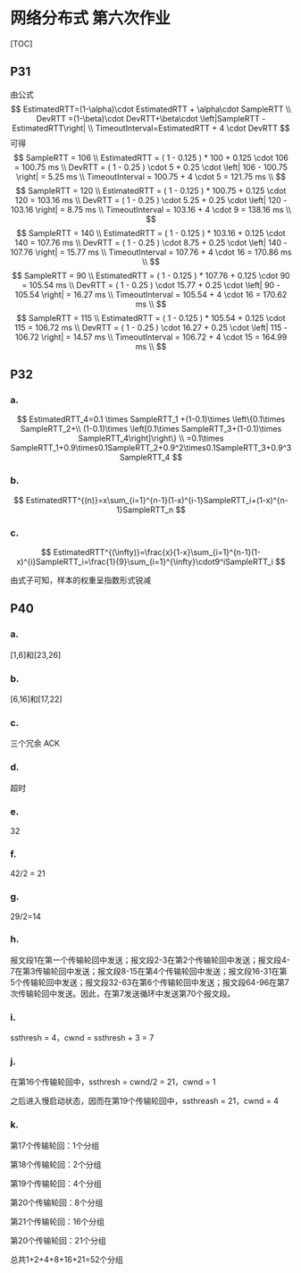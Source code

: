 # 网络分布式 第六次作业

[TOC]

## P31

由公式
$$
EstimatedRTT=(1-\alpha)\cdot EstimatedRTT + \alpha\cdot SampleRTT \\
DevRTT =(1-\beta)\cdot DevRTT+\beta\cdot \left|SampleRTT - EstimatedRTT\right| \\
TimeoutInterval=EstimatedRTT + 4 \cdot DevRTT
$$
可得
$$
SampleRTT = 106 \\
EstimatedRTT = ( 1 - 0.125 ) * 100 + 0.125 \cdot 106 = 100.75 ms \\
DevRTT = ( 1 -  0.25 ) \cdot 5 + 0.25 \cdot \left| 106 - 100.75 \right| = 5.25 ms \\
TimeoutInterval = 100.75 + 4 \cdot 5 = 121.75 ms \\
$$
$$
SampleRTT = 120 \\
EstimatedRTT = ( 1 - 0.125 ) * 100.75 + 0.125 \cdot 120 = 103.16 ms \\
DevRTT = ( 1 -  0.25 ) \cdot 5.25 + 0.25 \cdot \left| 120 - 103.16 \right| = 8.75 ms \\
TimeoutInterval = 103.16 + 4 \cdot 9 = 138.16 ms \\
$$
$$
SampleRTT = 140 \\
EstimatedRTT = ( 1 - 0.125 ) * 103.16 + 0.125 \cdot 140 = 107.76 ms \\
DevRTT = ( 1 -  0.25 ) \cdot 8.75 + 0.25 \cdot \left| 140 - 107.76 \right| = 15.77 ms \\
TimeoutInterval = 107.76 + 4 \cdot 16 = 170.86 ms \\
$$
$$
SampleRTT = 90 \\
EstimatedRTT = ( 1 - 0.125 ) * 107.76 + 0.125 \cdot 90 = 105.54 ms \\
DevRTT = ( 1 -  0.25 ) \cdot 15.77 + 0.25 \cdot \left| 90 - 105.54 \right| = 16.27 ms \\
TimeoutInterval = 105.54 + 4 \cdot 16 = 170.62 ms \\
$$
$$
SampleRTT = 115 \\
EstimatedRTT = ( 1 - 0.125 ) * 105.54 + 0.125 \cdot 115 = 106.72 ms \\
DevRTT = ( 1 -  0.25 ) \cdot 16.27 + 0.25 \cdot \left| 115 - 106.72 \right| = 14.57 ms \\
TimeoutInterval = 106.72 + 4 \cdot 15 = 164.99 ms \\
$$

## P32

### a.

$$
EstimatedRTT_4=0.1 \times SampleRTT_1 +(1-0.1)\times \left\{0.1\times SampleRTT_2+\\
(1-0.1)\times \left[0.1\times SampleRTT_3+(1-0.1)\times SampleRTT_4\right]\right\} \\
=0.1\times SampleRTT_1+0.9\times0.1SampleRTT_2+0.9^2\times0.1SampleRTT_3+0.9^3SampleRTT_4
$$

### b.

$$
EstimatedRTT^{(n)}=x\sum_{i=1}^{n-1}(1-x)^{i-1}SampleRTT_i+(1-x)^{n-1}SampleRTT_n
$$

### c.

$$
EstimatedRTT^{(\infty)}=\frac{x}{1-x}\sum_{i=1}^{n-1}(1-x)^{i}SampleRTT_i=\frac{1}{9}\sum_{i=1}^{\infty}\cdot9^iSampleRTT_i
$$

由式子可知，样本的权重呈指数形式锐减

## P40

### a.

[1,6]和[23,26]

### b.

[6,16]和[17,22]

### c.

三个冗余 ACK

### d.

超时

### e.

32

### f.

42/2 = 21

### g.

29/2=14

### h.

报文段1在第一个传输轮回中发送；报文段2-3在第2个传输轮回中发送；报文段4-7在第3传输轮回中发送；报文段8-15在第4个传输轮回中发送；报文段16-31在第5个传输轮回中发送；报文段32-63在第6个传输轮回中发送；报文段64-96在第7次传输轮回中发送。因此，在第7发送循环中发送第70个报文段。

### i.

ssthresh = 4，cwnd = ssthresh + 3 = 7

### j.

在第16个传输轮回中，ssthresh = cwnd/2 = 21，cwnd = 1

之后进入慢启动状态，因而在第19个传输轮回中，ssthreash = 21，cwnd = 4

### k.

第17个传输轮回：1个分组

第18个传输轮回：2个分组

第19个传输轮回：4个分组

第20个传输轮回：8个分组

第21个传输轮回：16个分组

第20个传输轮回：21个分组

总共1+2+4+8+16+21=52个分组